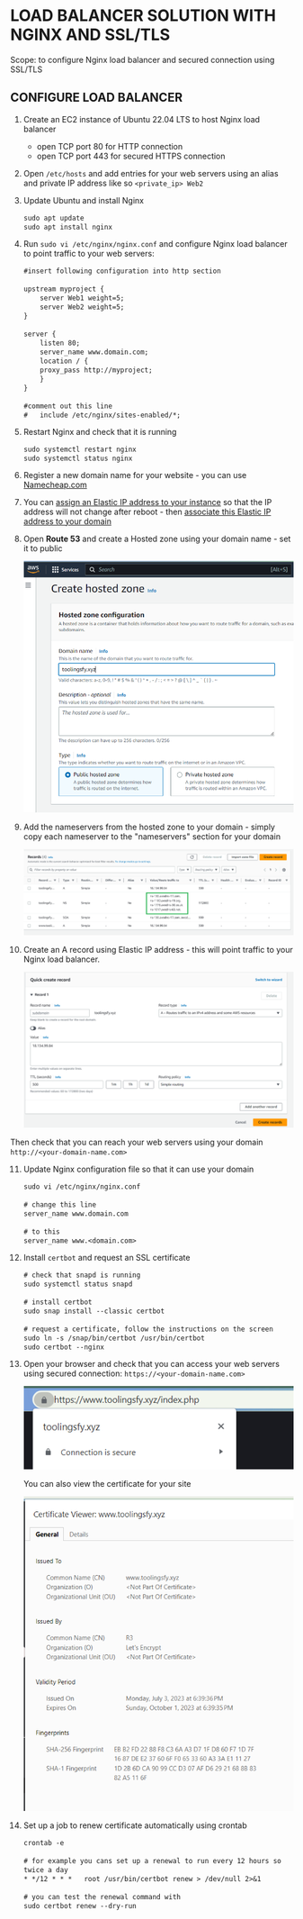 # LOAD BALANCER SOLUTION WITH NGINX AND SSL/TLS

Scope: to configure Nginx load balancer and secured connection using SSL/TLS 

## CONFIGURE LOAD BALANCER

1. Create an EC2 instance of Ubuntu 22.04 LTS to host Nginx load balancer 

    - open TCP port 80 for HTTP connection
    - open TCP port 443 for secured HTTPS connection

2. Open `/etc/hosts` and add entries for your web servers using an alias and private  IP address like so `<private_ip> Web2`

3. Update Ubuntu and install Nginx

    ```
    sudo apt update
    sudo apt install nginx
    ```

4. Run `sudo vi /etc/nginx/nginx.conf` and configure Nginx load balancer to point traffic to your web servers:

    ```
    #insert following configuration into http section

    upstream myproject {
        server Web1 weight=5;
        server Web2 weight=5;
    }

    server {
        listen 80;
        server_name www.domain.com;
        location / {
        proxy_pass http://myproject;
        }
    }

    #comment out this line
    #   include /etc/nginx/sites-enabled/*;
    ```

5. Restart Nginx and check that it is running

    ```
    sudo systemctl restart nginx
    sudo systemctl status nginx
    ```

6. Register a new domain name for your website - you can use [Namecheap.com](https://www.namecheap.com/)

7. You can [assign an Elastic IP address to your instance](https://docs.aws.amazon.com/AWSEC2/latest/UserGuide/elastic-ip-addresses-eip.html) so that the IP address will not change after reboot - then [associate this Elastic IP address to your domain](https://medium.com/progress-on-ios-development/connecting-an-ec2-instance-with-a-godaddy-domain-e74ff190c233)

8. Open **Route 53** and create a Hosted zone using your domain name - set it to public

    ![hosted_zone](./screenshots_10/create_hosted_zone.png)

9. Add the nameservers from the hosted zone to your domain - simply copy each nameserver to the "nameservers" section for your domain

    ![copy_nameservers](./screenshots_10/records.png)

10. Create an A record using Elastic IP address - this will point traffic to your Nginx load balancer. 

    ![create_record](./screenshots_10/create_record.png)

Then check that you can reach your web servers using your domain `http://<your-domain-name.com>`

11. Update Nginx configuration file so that it can use your domain

    ```
    sudo vi /etc/nginx/nginx.conf

    # change this line  
    server_name www.domain.com

    # to this
    server_name www.<domain.com>
    ```

12. Install `certbot` and request an SSL certificate

    ```
    # check that snapd is running
    sudo systemctl status snapd

    # install certbot
    sudo snap install --classic certbot
    
    # request a certificate, follow the instructions on the screen
    sudo ln -s /snap/bin/certbot /usr/bin/certbot
    sudo certbot --nginx
    ```

13. Open your browser and check that you can access your web servers using secured connection: `https://<your-domain-name.com>`

    ![secure_website](./screenshots_10/secure_domain.png)

    You can also view the certificate for your site

    ![certificate](./screenshots_10/certificate.png)

14. Set up a job to renew certificate automatically using crontab

    ```
    crontab -e

    # for example you cans set up a renewal to run every 12 hours so twice a day
    * */12 * * *   root /usr/bin/certbot renew > /dev/null 2>&1

    # you can test the renewal command with
    sudo certbot renew --dry-run
    ```


    

    